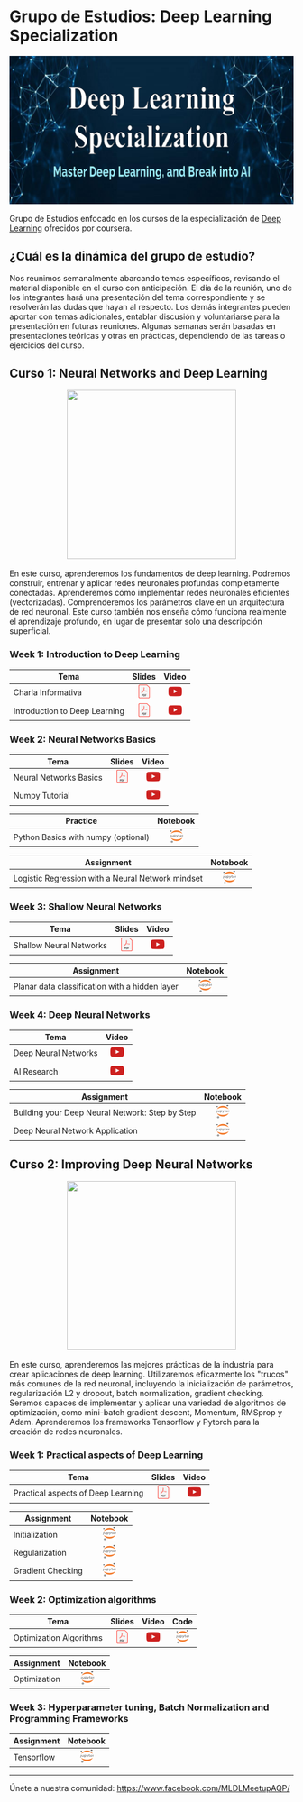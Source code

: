 # Grupo de Estudios: Deep Learning Specialization

<p align="center">
   <a href="https://www.coursera.org/specializations/deep-learning">
  <img src="./imgs/dl-specialization.png"  class="center" >
</a>
</p>


Grupo de Estudios enfocado en los cursos de la especialización de [Deep Learning](https://www.coursera.org/specializations/deep-learning) ofrecidos por coursera.


## ¿Cuál es la dinámica del grupo de estudio?

Nos reunimos semanalmente abarcando temas específicos, revisando el material disponible en el curso con anticipación. El día de la reunión, uno de los integrantes hará una presentación del tema correspondiente y se resolverán las dudas que hayan al respecto. Los demás integrantes pueden aportar con temas adicionales, entablar discusión y voluntariarse para la presentación en futuras reuniones. Algunas semanas serán basadas en presentaciones teóricas y otras en prácticas, dependiendo de las tareas o ejercicios del curso.

## Curso 1: Neural Networks and Deep Learning

<p align="center">
   <a href="https://www.coursera.org/learn/neural-networks-deep-learning?specialization=deep-learning" >
  <img src="https://deeplearning-assets.s3.amazonaws.com/content/uploads/2018/09/Course1-1.jpeg"   width="300" height="300" >
</a>
</p>

En este curso, aprenderemos los fundamentos de deep learning. Podremos construir, entrenar y aplicar redes neuronales profundas completamente conectadas. Aprenderemos cómo implementar redes neuronales eficientes (vectorizadas). Comprenderemos los parámetros clave en un arquitectura de red neuronal. Este curso también nos enseña cómo funciona realmente el aprendizaje profundo, en lugar de presentar solo una descripción superficial.

### Week 1: Introduction to Deep Learning

Tema  | Slides | Video
-----| :-: | :-: |
Charla Informativa | [![](./imgs/icon_pdf.png)](https://drive.google.com/file/d/1E9zVoC6OizqfHGeH7uhFhxjcqKWZgPRW/view?usp=sharing) | [![](./imgs/icon_youtube.png)](https://youtu.be/tCtnrJYXBpE)
Introduction to Deep Learning | [![](./imgs/icon_pdf.png)](https://drive.google.com/file/d/1--LH4T7usa9m-6CjLYwhuhRuptEgHtdi/view?usp=sharing) | [![](./imgs/icon_youtube.png)](https://youtu.be/in-oRbVDq7g)

### Week 2: Neural Networks Basics

Tema  | Slides | Video
-----| :-: | :-: |
Neural Networks Basics | [![](./imgs/icon_pdf.png)](https://drive.google.com/file/d/1QWd4twgPu5pHwgRHodmoeG6jj81C3tSd/view?usp=sharing) | [![](./imgs/icon_youtube.png)](https://youtu.be/OszaYmesSV8)
Numpy Tutorial | | [![](./imgs/icon_youtube.png)](https://youtu.be/tw7y79_oBsc)

Practice  | Notebook |
------|:-:|
Python Basics with numpy (optional) |  [![](./imgs/icon_jupyter.png)](./Neural%20Networks%20and%20Deep%20Learning/Week%202/Python%20Basics%20with%20Numpy/Python_Basics_With_Numpy_v3a.ipynb)

Assignment  | Notebook |
------|:-:|
Logistic Regression with a Neural Network mindset | [![](./imgs/icon_jupyter.png)](./Neural%20Networks%20and%20Deep%20Learning/Week%202/Logistic%20Regression%20as%20a%20Neural%20Network/Logistic_Regression_with_a_Neural_Network_mindset_v6a.ipynb)

### Week 3: Shallow Neural Networks

Tema  | Slides | Video
-----| :-: | :-: |
Shallow Neural Networks | [![](./imgs/icon_pdf.png)](https://cs230.stanford.edu/files/C1M3.pdf) | [![](./imgs/icon_youtube.png)](https://youtu.be/KOE7R8wbyLs)

Assignment  | Notebook |
------|:-:|
Planar data classification with a hidden layer | [![](./imgs/icon_jupyter.png)](./Neural%20Networks%20and%20Deep%20Learning/Week%203/Planar_data_classification_with_onehidden_layer_v6c.ipynb)

### Week 4: Deep Neural Networks

Tema  | Video
-----| :-: |
Deep Neural Networks |  [![](./imgs/icon_youtube.png)](https://youtu.be/25AOq1woHSQ)
AI Research |  [![](./imgs/icon_youtube.png)](https://www.youtube.com/watch?v=25AOq1woHSQ&t=5940s)

Assignment  | Notebook |
------|:-:|
Building your Deep Neural Network: Step by Step | [![](./imgs/icon_jupyter.png)](./Neural%20Networks%20and%20Deep%20Learning/Week%204/Building%20your%20Deep%20Neural%20Network%20-%20Step%20by%20Step/Building_your_Deep_Neural_Network_Step_by_Step_v8a.ipynb)
Deep Neural Network Application | [![](./imgs/icon_jupyter.png)](./Neural%20Networks%20and%20Deep%20Learning/Week%204/Deep%20Neural%20Network%20Application/Deep%2BNeural%2BNetwork%2B-%2BApplication%2Bv8.ipynb)


## Curso 2: Improving Deep Neural Networks

<p align="center">
   <a href="https://www.coursera.org/learn/deep-neural-network/" >
  <img src="https://deeplearning-assets.s3.amazonaws.com/content/uploads/2018/09/Course2.jpeg"   width="300" height="300" >
</a>
</p>

En este curso, aprenderemos las mejores prácticas de la industria para crear aplicaciones de deep learning. Utilizaremos eficazmente los "trucos" más comunes de la red neuronal, incluyendo la inicialización de parámetros, regularización L2 y dropout, batch normalization, gradient checking. Seremos capaces de implementar y aplicar una variedad de algoritmos de optimización, como mini-batch gradient descent, Momentum, RMSprop y Adam. Aprenderemos los frameworks Tensorflow y Pytorch para la creación de redes neuronales.

### Week 1: Practical aspects of Deep Learning

Tema  | Slides | Video
-----| :-: | :-: |
Practical aspects of Deep Learning | [![](./imgs/icon_pdf.png)](https://drive.google.com/file/d/1i0uN4QIqtNZy21M5NE23tGchqlYCXCmo/view?usp=sharing) | [![](./imgs/icon_youtube.png)](https://youtu.be/b_722dlzIWY)

Assignment  | Notebook |
------|:-:|
Initialization | [![](./imgs/icon_jupyter.png)](./Improving%20Deep%20Neural%20Network/Week%201/Initialization/Initialization.ipynb)
Regularization | [![](./imgs/icon_jupyter.png)](./Improving%20Deep%20Neural%20Network/Week%201/Regularization/Regularization_v2a.ipynb)
Gradient Checking | [![](./imgs/icon_jupyter.png)](./Improving%20Deep%20Neural%20Network/Week%201/Gradient%20Checking/Gradient%2BChecking%2Bv1.ipynb)

### Week 2: Optimization algorithms

Tema  | Slides | Video | Code
-----| :-: | :-: | :-: |
Optimization Algorithms | [![](./imgs/icon_pdf.png)](https://drive.google.com/file/d/1g3AJxsPnXf_GYeiE-f9VSbKIyqYiW3kL/view?usp=sharing) | [![](./imgs/icon_youtube.png)](https://youtu.be/K_Uf4vNXxZs) | [![](./imgs/icon_jupyter.png)](https://colab.research.google.com/drive/1lyeOXAwv5Zam3hR2DenPf4xPMZuLjXQw?usp=sharing)

Assignment  | Notebook |
------|:-:|
Optimization | [![](./imgs/icon_jupyter.png)](./Improving%20Deep%20Neural%20Network/Week%202/Optimization_methods_v1b.ipynb)

### Week 3: Hyperparameter tuning, Batch Normalization and Programming Frameworks

Assignment  | Notebook |
------|:-:|
Tensorflow | [![](./imgs/icon_jupyter.png)](./Improving%20Deep%20Neural%20Network/Week%203/TensorFlow_Tutorial_v3b.ipynb)
____
Únete a nuestra comunidad: https://www.facebook.com/MLDLMeetupAQP/
